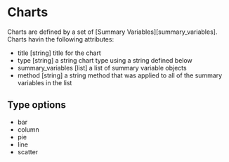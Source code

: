 Charts
========

Charts are defined by a set of [Summary Variables][summary_variables]. Charts havin the following attributes:

* title [string] title for the chart
* type [string] a string chart type using a string defined below
* summary_variables [list] a list of summary variable objects
* method [string] a string method that was applied to all of the summary variables in the list

Type options
------------------
* bar
* column
* pie
* line
* scatter